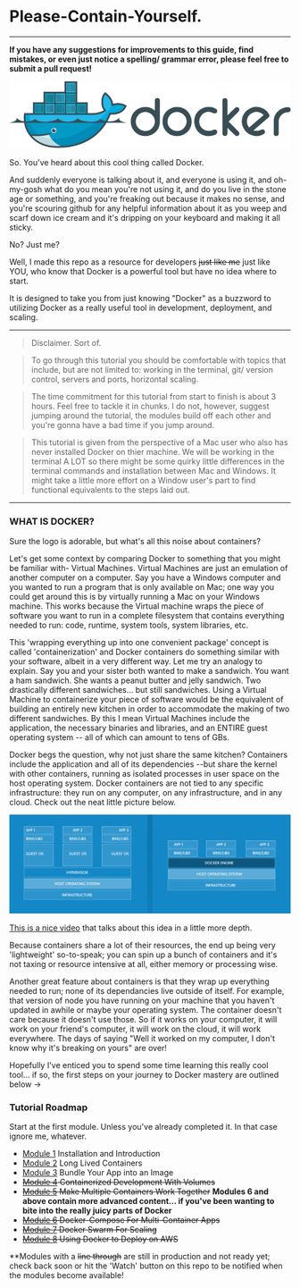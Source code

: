 # Please-Contain-Yourself.
---

**If you have any suggestions for improvements to this guide, find mistakes, or even just notice a spelling/ grammar error, please feel free to submit a pull request!**

![dokerlogo](https://github.com/dylanlrrb/P-C-Y-Assets/blob/master/0/docker.png?raw=true)

So. You've heard about this cool thing called Docker. 

And suddenly everyone is talking about it, and everyone is using it, and oh-my-gosh what do you mean you're not using it, and do you live in the stone age or something, and you're freaking out because it makes no sense, and you're scouring github for any helpful information about it as you weep and scarf down ice cream and it's dripping on your keyboard and making it all sticky.

No? Just me?

Well, I made this repo as a resource for developers ~~just like me~~ just like YOU, who know that Docker is a powerful tool but have no idea where to start.

It is designed to take you from just knowing "Docker" as a buzzword to utilizing Docker as a really useful tool in development, deployment, and scaling.

---
>Disclaimer. Sort of.

>To go through this tutorial you should be comfortable with topics that include, but are not limited to: working in the terminal, git/ version control, servers and ports, horizontal scaling.

>The time commitment for this tutorial from start to finish  is about 3 hours. Feel free to tackle it in chunks. I do not, however, suggest jumping around the tutorial, the modules build off each other and you're gonna have a bad time if you jump around. 

>This tutorial is given from the perspective of a Mac user who also has never installed Docker on thier machine. We will be working in the terminal A LOT so there might be some quirky little differences in the terminal commands and installation between Mac and Windows. It might take a little more effort on a Window user's part to find functional equivalents to the steps laid out.

---

### WHAT IS DOCKER?
Sure the logo is adorable, but what's all this noise about containers?

Let's get some context by comparing Docker to something that you might be familiar with- Virtual Machines. Virtual Machines are just an emulation of another computer on a computer. Say you have a Windows computer and you wanted to run a program that is only available on Mac; one way you could get around this is by virtually running a Mac on your Windows machine. This works because the Virtual machine wraps the piece of software you want to run in a complete filesystem that contains everything needed to run: code, runtime, system tools, system libraries, etc.
 
This 'wrapping everything up into one convenient package' concept is called 'containerization' and  Docker containers do something similar with your software, albeit in a very different way. Let me try an analogy to explain. Say you and your sister both wanted to make a sandwich. You want a ham sandwich. She wants a peanut butter and jelly sandwich. Two drastically different sandwiches... but still sandwiches. Using a Virtual Machine to containerize your piece of software would be the equivalent of building an entirely new kitchen in order to accommodate the making of two different sandwiches. By this I mean Virtual Machines include the application, the necessary binaries and libraries, and an ENTIRE guest operating system -- all of which can amount to tens of GBs.

Docker begs the question, why not just share the same kitchen? Containers include the application and all of its dependencies --but share the kernel with other containers, running as isolated processes in user space on the host operating system. Docker containers are not tied to any specific infrastructure: they run on any computer, on any infrastructure, and in any cloud. Check out the neat little picture below.

![docker](https://github.com/dylanlrrb/P-C-Y-Assets/blob/master/0/sharing.png?raw=true)

[This is a nice video](https://www.youtube.com/watch?v=RyxXe5mbzlU) that talks about this idea in a little more depth.

Because containers share a lot of their resources, the end up being very 'lightweight' so-to-speak; you can spin up a bunch of containers and it's not taxing or resource intensive at all, either memory or processing wise.

Another great feature about containers is that they wrap up everything needed to run; none of its dependancies live outside of itself. For example, that version of node you have running on your machine that you haven't updated in awhile or maybe your operating system. The container doesn't care because it doesn't use those. So if it works on your computer, it will work on your friend's computer, it will work on the cloud, it will work everywhere. The days of saying "Well it worked on my computer, I don't know why it's breaking on yours" are over!

Hopefully I've enticed you to spend some time learning this really cool tool... if so, the first steps on your journey to Docker mastery are outlined below ->

### Tutorial Roadmap
Start at the first module. Unless you've already completed it. In that case ignore me, whatever.

- [Module 1](https://github.com/dylanlrrb/Please-Contain-Yourself./tree/master/1-Installation_and_Intro) Installation and Introduction
- [Module 2](https://github.com/dylanlrrb/Please-Contain-Yourself./tree/master/2-Long_Lived_Containers) Long Lived Containers
- [Module 3](https://github.com/dylanlrrb/Please-Contain-Yourself./tree/master/3-Bundle_Your_App_Into_An_Image) Bundle Your App into an Image
- ~~[Module 4](https://github.com/dylanlrrb/Please-Contain-Yourself./tree/master/4-Containerized_Development_With_Volumes) Containerized Development With Volumes~~
- ~~[Module 5](https://github.com/dylanlrrb/Please-Contain-Yourself./tree/master/5-Make_Multiple_Containers_Work_Together) Make Multiple Containers Work Together~~
**Modules 6 and above contain more advanced content... if you've been wanting to bite into the really juicy parts of Docker**
- ~~[Module 6](https://github.com/dylanlrrb/Please-Contain-Yourself./tree/master/6-Docker_Compose_For_Multi-Container_Apps) Docker-Compose For Multi-Container Apps~~
- ~~[Module 7](https://github.com/dylanlrrb/Please-Contain-Yourself./tree/master/7-Docker_Swarm_For_Scaling) Docker Swarm For Scaling~~
- ~~[Module 8](https://github.com/dylanlrrb/Please-Contain-Yourself./tree/master/8-Using_Docker_To_Depoly_On_AWS) Using Docker to Deploy on AWS~~

 **Modules with a ~~line through~~ are still in production and not ready yet; check back soon or hit the 'Watch' button on this repo to be notified when the modules become available!
